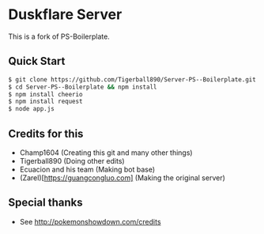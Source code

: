 # Duskflare Server

This is a fork of PS-Boilerplate.

## Quick Start

```bash
$ git clone https://github.com/Tigerball890/Server-PS--Boilerplate.git
$ cd Server-PS--Boilerplate && npm install
$ npm install cheerio
$ npm install request
$ node app.js
```
## Credits for this
- Champ1604 (Creating this git and many other things)
- Tigerball890 (Doing other edits)
- Ecuacion and his team (Making bot base)
- (Zarel)[https://guangcongluo.com] (Making the original server)

## Special thanks

- See http://pokemonshowdown.com/credits
